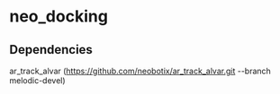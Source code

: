 # neo_docking

## Dependencies
ar_track_alvar (https://github.com/neobotix/ar_track_alvar.git --branch melodic-devel)

